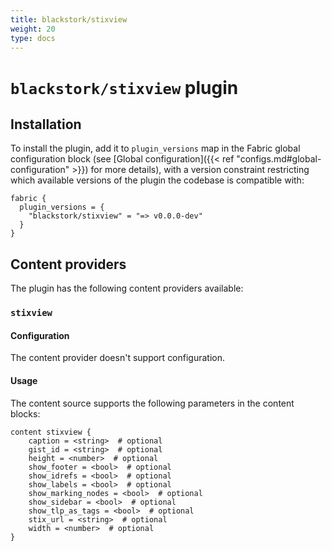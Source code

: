 ```yaml
---
title: blackstork/stixview
weight: 20
type: docs
---
```


# `blackstork/stixview` plugin

## Installation

To install the plugin, add it to `plugin_versions` map in the Fabric global configuration block (see [Global configuration]({{< ref "configs.md#global-configuration" >}}) for more details), with a version constraint restricting which available versions of the plugin the codebase is compatible with:

```hcl
fabric {
  plugin_versions = {
    "blackstork/stixview" = "=> v0.0.0-dev"
  }
}
```



## Content providers
The plugin has the following content providers available:

### `stixview`

#### Configuration

The content provider doesn't support configuration.

#### Usage

The content source supports the following parameters in the content blocks:

```hcl
content stixview {
    caption = <string>  # optional
    gist_id = <string>  # optional
    height = <number>  # optional
    show_footer = <bool>  # optional
    show_idrefs = <bool>  # optional
    show_labels = <bool>  # optional
    show_marking_nodes = <bool>  # optional
    show_sidebar = <bool>  # optional
    show_tlp_as_tags = <bool>  # optional
    stix_url = <string>  # optional
    width = <number>  # optional
}
```
